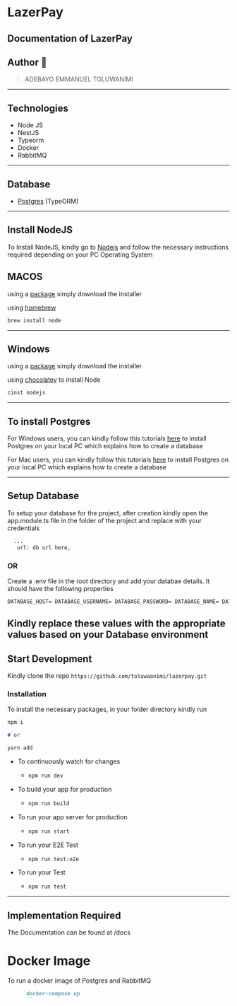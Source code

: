 # LazerPay

## Documentation of LazerPay

## Author 🚀

> ADEBAYO EMMANUEL TOLUWANIMI
---

## Technologies

- Node JS
- NestJS
- Typeorm
- Docker
- RabbitMQ

---

## Database

- [Postgres](https://www.postgresql.org/) (TypeORM)

---

## Install NodeJS

To Install NodeJS, kindly go to [Nodejs](https://nodejs.com) and follow the necessary instructions required depending on
your PC Operating System

## MACOS

using a [package](https://nodejs.org/en/#download) simply download the installer

using [homebrew](https://github.com/Homebrew/legacy-homebrew)

```markdown
brew install node
```

---

## Windows

using a [package](https://nodejs.org/en/#download) simply download the installer

using [chocolatey](http://chocolatey.org/) to install Node

```markdown
cinst nodejs
```

---

## To install Postgres

For Windows users, you can kindly follow this
tutorials [here](https://learnsql.com/blog/how-to-install-postgresql-on-windows-in-5-minutes/) to install Postgres on
your local PC which explains how to create a database

For Mac users, you can kindly follow this tutorials [here](https://www.robinwieruch.de/postgres-sql-macos-setup)  to
install Postgres on your local PC which explains how to create a database


---

## Setup Database

To setup your database for the project, after creation kindly open the app.module.ts file in the  folder of the
project and replace with your credentials

```markdown
  ... 
   url: db url here,
```

### OR

Create a .env file in the root directory and add your databae details. It should have the following properties

```markdown
DATABASE_HOST= DATABASE_USERNAME= DATABASE_PASSWORD= DATABASE_NAME= DATABASE_PORT=
```

Kindly replace these values with the appropriate values based on your Database environment
---

## Start Development

Kindly clone the repo `https://github.com/toluwaanimi/lazerpay.git`

### Installation

To install the necessary packages, in your folder directory kindly run

```markdown
npm i

# or

yarn add
```

* To continuously watch for changes
    * ```markdown 
      npm run dev
      ```

* To build your app for production
    * ```markdown
      npm run build
         ```


* To run your app server for production
    * ```markdown
      npm run start
         ```

* To run your E2E Test
    * ```markdown
      npm run test:e2e
         ```



* To run your Test
    * ```markdown
      npm run test
         ```

---

## Implementation Required
The Documentation can be found at /docs
# Docker Image

To run a docker image of Postgres and RabbitMQ
```markdown 
      docker-compose up
      ``




